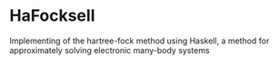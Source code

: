 # HaFocksell
Implementing of the hartree-fock method using Haskell, a method for approximately solving electronic many-body systems
